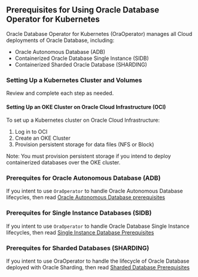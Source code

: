 #

## Prerequisites for Using Oracle Database Operator for Kubernetes

Oracle Database Operator for Kubernetes (OraOperator) manages all Cloud deployments of Oracle Database, including:

* Oracle Autonomous Database (ADB)
* Containerized Oracle Database Single Instance (SIDB)
* Containerized Sharded Oracle Database (SHARDING)

### Setting Up a Kubernetes Cluster and Volumes
Review and complete each step as needed.

#### Setting Up an OKE Cluster on Oracle Cloud Infrastructure (OCI)

To set up a Kubernetes cluster on Oracle Cloud Infrastructure:

1. Log in to OCI
1. Create an OKE Cluster
1. Provision persistent storage for data files (NFS or Block)

Note: You must provision persistent storage if you intend to deploy containerized databases over the OKE cluster.

### Prerequites for Oracle Autonomous Database (ADB)

If you intent to use `OraOperator` to handle Oracle Autonomous Database lifecycles, then read [Oracle Autonomous Database prerequisites](./docs/adb/ADB_PREREQUISITES.md)

### Prerequites for Single Instance Databases (SIDB)

If you intent to use `OraOperator` to handle Oracle Database Single Instance lifecycles, then read [Single Instance Database Prerequisites](./docs/sidb/PREREQUISITES.md)

### Prerequites for Sharded Databases (SHARDING)  

 If you intent to use OraOperator to handle the lifecycle of Oracle Database deployed with Oracle Sharding, then read [Sharded Database Prerequisites](./docs/sharding/README.md#prerequsites-for-running-oracle-sharding-database-controller)
